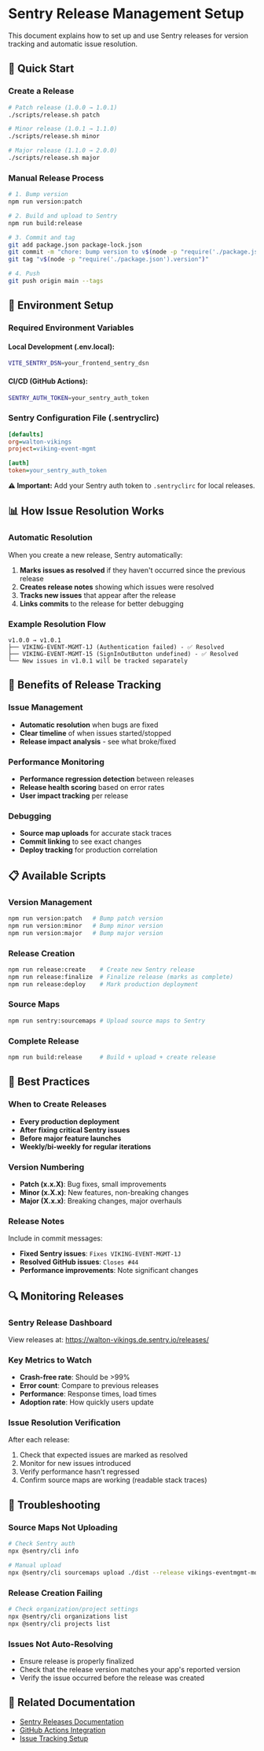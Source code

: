 # Sentry Release Management Setup

This document explains how to set up and use Sentry releases for version tracking and automatic issue resolution.

## 🚀 **Quick Start**

### **Create a Release**
```bash
# Patch release (1.0.0 → 1.0.1)
./scripts/release.sh patch

# Minor release (1.0.1 → 1.1.0) 
./scripts/release.sh minor

# Major release (1.1.0 → 2.0.0)
./scripts/release.sh major
```

### **Manual Release Process**
```bash
# 1. Bump version
npm run version:patch

# 2. Build and upload to Sentry
npm run build:release

# 3. Commit and tag
git add package.json package-lock.json
git commit -m "chore: bump version to v$(node -p "require('./package.json').version")"
git tag "v$(node -p "require('./package.json').version")"

# 4. Push
git push origin main --tags
```

## 🔧 **Environment Setup**

### **Required Environment Variables**

#### **Local Development (.env.local):**
```bash
VITE_SENTRY_DSN=your_frontend_sentry_dsn
```

#### **CI/CD (GitHub Actions):**
```bash
SENTRY_AUTH_TOKEN=your_sentry_auth_token
```

### **Sentry Configuration File (.sentryclirc)**
```ini
[defaults]
org=walton-vikings
project=viking-event-mgmt

[auth]
token=your_sentry_auth_token
```

**⚠️ Important:** Add your Sentry auth token to `.sentryclirc` for local releases.

## 📊 **How Issue Resolution Works**

### **Automatic Resolution**
When you create a new release, Sentry automatically:

1. **Marks issues as resolved** if they haven't occurred since the previous release
2. **Creates release notes** showing which issues were resolved
3. **Tracks new issues** that appear after the release
4. **Links commits** to the release for better debugging

### **Example Resolution Flow**
```
v1.0.0 → v1.0.1
├── VIKING-EVENT-MGMT-1J (Authentication failed) - ✅ Resolved 
├── VIKING-EVENT-MGMT-15 (SignInOutButton undefined) - ✅ Resolved
└── New issues in v1.0.1 will be tracked separately
```

## 🔗 **Benefits of Release Tracking**

### **Issue Management**
- **Automatic resolution** when bugs are fixed
- **Clear timeline** of when issues started/stopped
- **Release impact analysis** - see what broke/fixed

### **Performance Monitoring**  
- **Performance regression detection** between releases
- **Release health scoring** based on error rates
- **User impact tracking** per release

### **Debugging**
- **Source map uploads** for accurate stack traces
- **Commit linking** to see exact changes
- **Deploy tracking** for production correlation

## 📋 **Available Scripts**

### **Version Management**
```bash
npm run version:patch   # Bump patch version
npm run version:minor   # Bump minor version  
npm run version:major   # Bump major version
```

### **Release Creation**
```bash
npm run release:create    # Create new Sentry release
npm run release:finalize  # Finalize release (marks as complete)
npm run release:deploy    # Mark production deployment
```

### **Source Maps**
```bash
npm run sentry:sourcemaps # Upload source maps to Sentry
```

### **Complete Release**
```bash
npm run build:release     # Build + upload + create release
```

## 🎯 **Best Practices**

### **When to Create Releases**
- **Every production deployment**
- **After fixing critical Sentry issues**
- **Before major feature launches**
- **Weekly/bi-weekly for regular iterations**

### **Version Numbering**
- **Patch (x.x.X)**: Bug fixes, small improvements
- **Minor (x.X.x)**: New features, non-breaking changes  
- **Major (X.x.x)**: Breaking changes, major overhauls

### **Release Notes**
Include in commit messages:
- **Fixed Sentry issues**: `Fixes VIKING-EVENT-MGMT-1J`
- **Resolved GitHub issues**: `Closes #44`
- **Performance improvements**: Note significant changes

## 🔍 **Monitoring Releases**

### **Sentry Release Dashboard**
View releases at: https://walton-vikings.de.sentry.io/releases/

### **Key Metrics to Watch**
- **Crash-free rate**: Should be >99%
- **Error count**: Compare to previous releases
- **Performance**: Response times, load times
- **Adoption rate**: How quickly users update

### **Issue Resolution Verification**
After each release:
1. Check that expected issues are marked as resolved
2. Monitor for new issues introduced
3. Verify performance hasn't regressed
4. Confirm source maps are working (readable stack traces)

## 🚨 **Troubleshooting**

### **Source Maps Not Uploading**
```bash
# Check Sentry auth
npx @sentry/cli info

# Manual upload
npx @sentry/cli sourcemaps upload ./dist --release vikings-eventmgmt-mobile@1.0.1
```

### **Release Creation Failing**
```bash
# Check organization/project settings
npx @sentry/cli organizations list
npx @sentry/cli projects list
```

### **Issues Not Auto-Resolving**
- Ensure release is properly finalized
- Check that the release version matches your app's reported version
- Verify the issue occurred before the release was created

## 🔗 **Related Documentation**
- [Sentry Releases Documentation](https://docs.sentry.io/platforms/javascript/configuration/releases/)
- [GitHub Actions Integration](../.github/workflows/release.yml)
- [Issue Tracking Setup](./ISSUE_TRACKING.md)